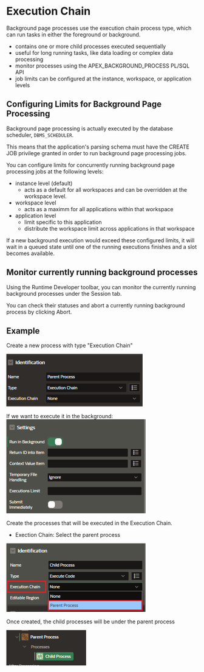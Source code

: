 # Execution Chain

Background page processes use the execution chain process type, which can run tasks in either the foreground or background.

- contains one or more child processes executed sequentially
- useful for long running tasks, like data loading or complex data processing
- monitor processes using the APEX_BACKGROUND_PROCESS PL/SQL API
- job limits can be configured at the instance, workspace, or application levels

## Configuring Limits for Background Page Processing

Background page processing is actually executed by the database scheduler, `DBMS_SCHEDULER`.

This means that the application's parsing schema must have the CREATE JOB privilege granted in order to run background page processing jobs.

You can configure limits for concurrently running background page processing jobs at the following levels:

- instance level (default)
  - acts as a default for all workspaces and can be overridden at the workspace level.
- workspace level
  - acts as a maximm for all applications within that workspace
- application level
  - limit specific to this application
  - distribute the workspace limit across applications in that workspace

If a new background execution would exceed these configured limits, it will wait in a queued state until one of the running executions finishes and a slot becomes available.

## Monitor currently running background processes

Using the Runtime Developer toolbar, you can monitor the currently running background processes under the Session tab.

You can check their statuses and abort a currently running background process by clicking Abort.

## Example

Create a new process with type "Execution Chain"

![Execution Chain](images/execution_chain_create.png)

If we want to execute it in the background:
![Execution Chain Background](images/execution_chain_background.png)

Create the processes that will be executed in the Execution Chain.

- Exection Chain: Select the parent process

![Execution Chain Child](images/execution_chain_child.png)

Once created, the child processes will be under the parent process

![Execution Chain Tree](images/execution_chain_tree.png)

